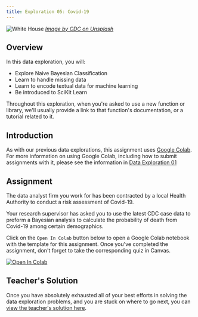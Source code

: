 ```yaml
---
title: Exploration 05: Covid-19
---
```


![White House]({{URLROOT}}/shared/img/covid.jpg)
*[Image by CDC on Unsplash](https://unsplash.com/photos/k0KRNtqcjfw)*

## Overview

In this data exploration, you will:

* Explore Naive Bayesian Classification
* Learn to handle missing data
* Learn to encode textual data for machine learning
* Be introduced to SciKit Learn

Throughout this exploration, when you're asked to use a new function or library, we'll usually provide a link to that function's documentation, or a tutorial related to it.

## Introduction

As with our previous data explorations, this assignment uses [Google Colab](http://colab.research.google.com). For more information on using Google Colab, including how to submit assignments with it, please see the information in [Data Exploration 01](./exploration-01.html) 

## Assignment

The data analyst firm you work for has been contracted by a local Health Authority to conduct a risk assessment of Covid-19.

Your research supervisor has asked you to use the latest CDC case data to preform a Bayesian analysis to calculate the probability of death from Covid-19 among certain demographics.

Click on the `Open In Colab` button below to open a Google Colab notebook with the template for this assignment. Once you've completed the assignment, don't forget to take the corresponding quiz in Canvas. 

[![Open In Colab](https://colab.research.google.com/assets/colab-badge.svg)](https://colab.research.google.com/github/lfalin/cse450-course/blob/master/notebooks/Exploration_05.ipynb)

## Teacher's Solution

Once you have absolutely exhausted all of your best efforts in solving the data exploration problems, and you are stuck on where to go next, you can [view the teacher's solution here](https://colab.research.google.com/github/lfalin/cse450-course/blob/master/notebooks/Exploration_05_Solved.ipynb).
